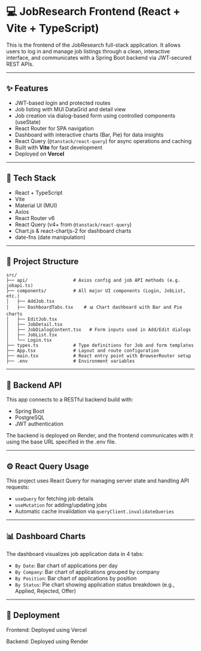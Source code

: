 # 💻 JobResearch Frontend (React + Vite + TypeScript)

This is the frontend of the JobResearch full-stack application. It allows users to log in and manage job listings through a clean, interactive interface, and communicates with a Spring Boot backend via JWT-secured REST APIs.

---

## ✨ Features

- JWT-based login and protected routes
- Job listing with MUI DataGrid and detail view
- Job creation via dialog-based form using controlled components (useState)
- React Router for SPA navigation
- Dashboard with interactive charts (Bar, Pie) for data insights
- React Query (`@tanstack/react-query`) for async operations and caching
- Built with **Vite** for fast development
- Deployed on **Vercel**

---

## 🧱 Tech Stack

- React + TypeScript
- Vite
- Material UI (MUI)
- Axios
- React Router v6
- React Query (v4+ from `@tanstack/react-query`)
- Chart.js & react-chartjs-2 for dashboard charts
- date-fns (date manipulation)

---

## 📁 Project Structure

```
src/
├── api/                 # Axios config and job API methods (e.g. jobapi.ts)
├── components/          # All major UI components (Login, JobList, etc.)
│   ├── AddJob.tsx
│   ├── DashboardTabs.tsx    # 📊 Chart dashboard with Bar and Pie charts
│   ├── EditJob.tsx
│   ├── JobDetail.tsx
│   ├── JobDialogContent.tsx   # Form inputs used in Add/Edit dialogs
│   ├── JobList.tsx
│   └── Login.tsx
├── types.ts             # Type definitions for Job and form templates
├── App.tsx              # Layout and route configuration
├── main.tsx             # React entry point with BrowserRouter setup
├── .env                 # Environment variables
```

---
## 🔗 Backend API

This app connects to a RESTful backend build with:
- Spring Boot
- PostgreSQL
- JWT authentication

The backend is deployed on Render, and the frontend communicates with it using the base URL specified in the .env file.

---

## ⚙️ React Query Usage

This project uses React Query for managing server state and handling API requests:

- `useQuery` for fetching job details
- `useMutation` for adding/updating jobs
- Automatic cache invalidation via `queryClient.invalidateQueries`

---

## 📊 Dashboard Charts

The dashboard visualizes job application data in 4 tabs:

- `By Date`: Bar chart of applications per day
- `By Company`: Bar chart of applications grouped by company
- `By Position`: Bar chart of applications by position
- `By Status`: Pie chart showing application status breakdown (e.g., Applied, Rejected, Offer)

---

## 🚀 Deployment

Frontend: Deployed using Vercel

Backend: Deployed using Render

